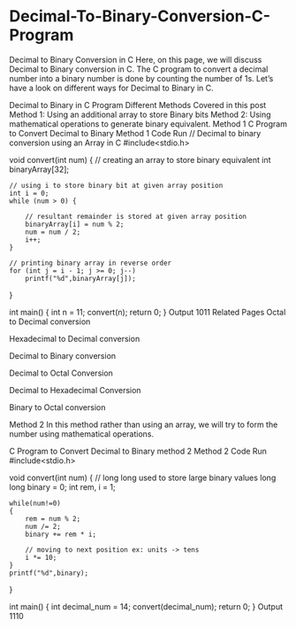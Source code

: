 # Decimal-To-Binary-Conversion-C-Program

Decimal to Binary Conversion in C
Here, on this page, we will discuss Decimal to Binary conversion in C. The C program to convert a decimal number into a binary number is done by counting the number of 1s. Let’s have a look on different ways for Decimal to Binary in C.

Decimal to Binary in C Program
Different Methods Covered in this post
Method 1: Using an additional array to store Binary bits
Method 2: Using mathematical operations to generate binary equivalent.
Method 1
C Program to Convert Decimal to Binary
Method 1 Code
Run
// Decimal to binary conversion using an Array in C
#include<stdio.h>
 
void convert(int num)
{
    // creating an array to store binary equivalent
    int binaryArray[32];
 
    // using i to store binary bit at given array position
    int i = 0;
    while (num > 0) {
 
        // resultant remainder is stored at given array position
        binaryArray[i] = num % 2;
        num = num / 2;
        i++;
    }
 
    // printing binary array in reverse order
    for (int j = i - 1; j >= 0; j--)
        printf("%d",binaryArray[j]);
}
 
int main()
{
    int n = 11;
    convert(n);
    return 0;
}
Output
1011
Related Pages
Octal to Decimal conversion

Hexadecimal to Decimal conversion

Decimal to Binary conversion

Decimal to Octal Conversion

Decimal to Hexadecimal Conversion

Binary to Octal conversion

Method 2
In this method rather than using an array, we will try to form the number using mathematical operations.

C Program to Convert Decimal to Binary method 2
Method 2 Code
Run
#include<stdio.h>

void convert(int num)
{
    // long long used to store large binary values
    long long binary = 0;
    int rem, i = 1;
    
    while(num!=0)
    {
        rem = num % 2;
        num /= 2;
        binary += rem * i;
        
        // moving to next position ex: units -> tens
        i *= 10;
    }
    printf("%d",binary);
}
 
int main()
{
    int decimal_num = 14;
    convert(decimal_num);
    return 0;
}
Output
1110
